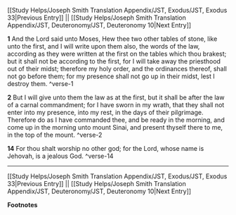 [[Study Helps/Joseph Smith Translation Appendix/JST, Exodus/JST, Exodus 33|Previous Entry]]  ||  [[Study Helps/Joseph Smith Translation Appendix/JST, Deuteronomy/JST, Deuteronomy 10|Next Entry]]

**1**  And the Lord said unto Moses, Hew thee two other tables of stone, like unto the first, and I will write upon them also, the words of the law, according as they were written at the first on the tables which thou brakest; but it shall not be according to the first, for I will take away the priesthood out of their midst; therefore my holy order, and the ordinances thereof, shall not go before them; for my presence shall not go up in their midst, lest I destroy them. ^verse-1

**2**  But I will give unto them the law as at the first, but it shall be after the law of a carnal commandment; for I have sworn in my wrath, that they shall not enter into my presence, into my rest, in the days of their pilgrimage. Therefore do as I have commanded thee, and be ready in the morning, and come up in the morning unto mount Sinai, and present thyself there to me, in the top of the mount. ^verse-2

**14**  For thou shalt worship no other god; for the Lord, whose name is Jehovah, is a jealous God. ^verse-14


---
[[Study Helps/Joseph Smith Translation Appendix/JST, Exodus/JST, Exodus 33|Previous Entry]]  ||  [[Study Helps/Joseph Smith Translation Appendix/JST, Deuteronomy/JST, Deuteronomy 10|Next Entry]]


**Footnotes**
